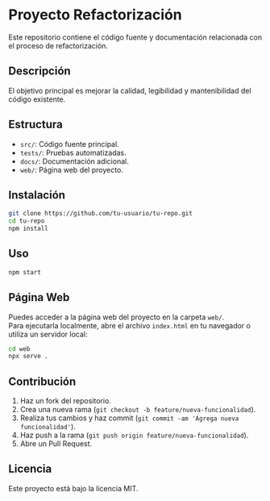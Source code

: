 # Proyecto Refactorización

Este repositorio contiene el código fuente y documentación relacionada con el proceso de refactorización.

## Descripción

El objetivo principal es mejorar la calidad, legibilidad y mantenibilidad del código existente.

## Estructura

- `src/`: Código fuente principal.
- `tests/`: Pruebas automatizadas.
- `docs/`: Documentación adicional.
- `web/`: Página web del proyecto.

## Instalación

```bash
git clone https://github.com/tu-usuario/tu-repo.git
cd tu-repo
npm install
```

## Uso

```bash
npm start
```

## Página Web

Puedes acceder a la página web del proyecto en la carpeta `web/`.  
Para ejecutarla localmente, abre el archivo `index.html` en tu navegador o utiliza un servidor local:

```bash
cd web
npx serve .
```

## Contribución

1. Haz un fork del repositorio.
2. Crea una nueva rama (`git checkout -b feature/nueva-funcionalidad`).
3. Realiza tus cambios y haz commit (`git commit -am 'Agrega nueva funcionalidad'`).
4. Haz push a la rama (`git push origin feature/nueva-funcionalidad`).
5. Abre un Pull Request.

## Licencia

Este proyecto está bajo la licencia MIT.